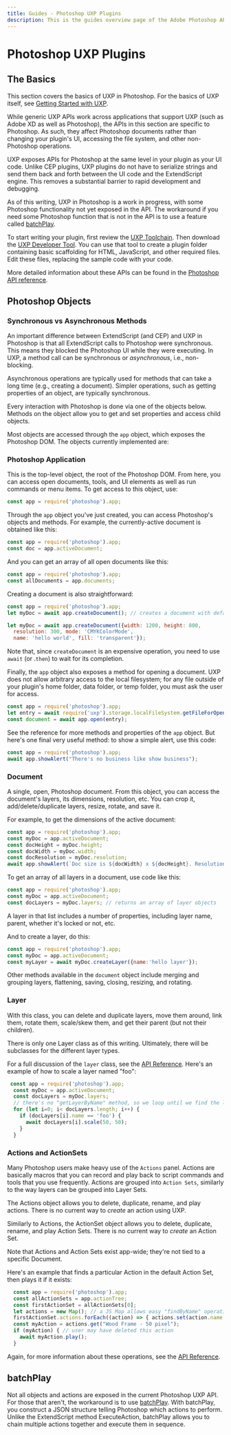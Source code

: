 ```yaml
---
title: Guides - Photoshop UXP Plugins
description: This is the guides overview page of the Adobe Photoshop API for UXP
---
```


# Photoshop UXP Plugins

## The Basics
This section covers the basics of UXP in Photoshop. For the basics of UXP itself, see [Getting Started with UXP](../).

While generic UXP APIs work across applications that support UXP (such as Adobe XD as well as Photoshop), the APIs in this section are specific to Photoshop. As such, they affect Photoshop documents rather than changing your plugin's UI, accessing the file system, and other non-Photoshop operations.

UXP exposes APIs for Photoshop at the same level in your plugin as your UI code. Unlike CEP plugins, UXP plugins do not have to serialize strings and send them back and forth between the UI code and the ExtendScript engine. This removes a substantial barrier to rapid development and debugging.

As of this writing, UXP in Photoshop is a work in progress, with some Photoshop functionality not yet exposed in the API. The workaround if you need some Photoshop function that is not in the API is to use a feature called [batchPlay](batchplay_intro/).

To start writing your plugin, first review the [UXP Toolchain](../uxp_guide/uxp-toolchain/). Then download the [UXP Developer Tool](../uxp-developer-tool/). You can use that tool to create a plugin folder containing basic scaffolding for HTML, JavaScript, and other required files. Edit these files, replacing the sample code with your code.

More detailed information about these APIs can be found in the [Photoshop API reference](/ps_reference/).

## Photoshop Objects

### Synchronous vs Asynchronous Methods

An important difference between ExtendScript (and CEP) and UXP in Photoshop is that all ExtendScript calls to Photoshop were synchronous. This means they blocked the Photoshop UI while they were executing. In UXP, a method call can be synchronous or *asynchronous*, i.e., non-blocking.

Asynchronous operations are typically used for methods that can take a long time (e.g., creating a document). Simpler operations, such as getting properties of an object, are typically synchronous.

Every interaction with Photoshop is done via one of the objects below. Methods on the object allow you to get and set properties and access child objects. 

Most objects are accessed through the `app` object, which exposes the Photoshop DOM. The objects currently implemented are:

### Photoshop Application
This is the top-level object, the root of the Photoshop DOM. From here, you can access open documents, tools, and UI elements as well as run commands or menu items. To get access to this object, use:

```js
const app = require('photoshop').app;
```

Through the `app` object you've just created, you can access Photoshop's objects and methods. For example, the currently-active document is obtained like this:

```js
const app = require('photoshop').app;
const doc = app.activeDocument;
```

And you can get an array of all open documents like this:

```js
const app = require('photoshop').app;
const allDocuments = app.documents;
```

Creating a document is also straightforward:

```js
const app = require('photoshop').app;
let myDoc = await app.createDocument(); // creates a document with default settings

let myDoc = await app.createDocument({width: 1200, height: 800,
  resolution: 300, mode: 'CMYKColorMode', 
  name: 'hello world', fill: 'transparent'});
```

Note that, since `createDocument` is an expensive operation, you need to use `await` (or .`then`) to wait for its completion.

Finally, the `app` object also exposes a method for opening a document. UXP does not allow arbitrary access to the local filesystem; for any file outside of your plugin's home folder, data folder, or temp folder, you must ask the user for access.

```js
const app = require('photoshop').app;
let entry = await require('uxp').storage.localFileSystem.getFileForOpening();
const document = await app.open(entry);
```

See the reference for more methods and properties of the `app` object. But here's one final very useful method: to show a simple alert, use this code:

```js
const app = require('photoshop').app;
await app.showAlert("There's no business like show business");
```

### Document
A single, open, Photoshop document. From this object, you can access the document's layers, its dimensions, resolution, etc. You can crop it, add/delete/duplicate layers, resize, rotate, and save it.

For example, to get the dimensions of the active document:

```js
const app = require('photoshop').app;
const myDoc = app.activeDocument;
const docHeight = myDoc.height;
const docWidth = myDoc.width;
const docResolution = myDoc.resolution;
await app.showAlert(`Doc size is ${docWidth} x ${docHeight}. Resolution is ${docResolution}`);
```

To get an array of all layers in a document, use code like this:

```js
const app = require('photoshop').app;
const myDoc = app.activeDocument;
const docLayers = myDoc.layers; // returns an array of layer objects
```
A layer in that list includes a number of properties, including layer name, parent, whether it's locked or not, etc.

And to create a layer, do this:
```js
const app = require('photoshop').app;
const myDoc = app.activeDocument;
const myLayer = await myDoc.createLayer({name:'hello layer'});
```

Other methods available in the `document` object include merging and grouping layers, flattening, saving, closing, resizing, and rotating.

### Layer

With this class, you can delete and duplicate layers, move them around, link them, rotate them, scale/skew them, and get their parent (but not their children).

There is only one Layer class as of this writing. Ultimately, there will be subclasses for the different layer types.

For a full discussion of the `layer` class, see the [API Reference](#TBD). Here's an example of how to scale a layer named "foo":

```js
 const app = require('photoshop').app;
  const myDoc = app.activeDocument;
  const docLayers = myDoc.layers;
  // there's no "getLayerByName" method, so we loop until we find the layer:
  for (let i=0; i< docLayers.length; i++) {
    if (docLayers[i].name == 'foo') {
      await docLayers[i].scale(50, 50);
    }
  }
```

### Actions and ActionSets
Many Photoshop users make heavy use of the `Actions` panel. Actions are basically macros that you can record and play back to script commands and tools that you use frequently. Actions are grouped into `Action Sets`, similarly to the way layers can be grouped into Layer Sets.

 The Actions object allows you to delete, duplicate, rename, and play actions. There is no current way to *create* an action using UXP.

Similarly to Actions, the ActionSet object allows you to delete, duplicate, rename, and play Action Sets. There is no current way to *create* an Action Set.

Note that Actions and Action Sets exist app-wide; they're not tied to a specific Document.

Here's an example that finds a particular Action in the default Action Set, then plays it if it exists:

```js
  const app = require('photoshop').app;
  const allActionSets = app.actionTree;
  const firstActionSet = allActionSets[0];
  let actions = new Map(); // a JS Map allows easy "findByName" operations
  firstActionSet.actions.forEach((action) => { actions.set(action.name, action)});
  const myAction = actions.get("Wood Frame - 50 pixel");
  if (myAction) { // user may have deleted this action
    await myAction.play();
  }
```
Again, for more information about these operations, see the [API Reference](tbd).

## batchPlay
Not all objects and actions are exposed in the current Photoshop UXP API. For those that aren't, the workaround is to use [batchPlay](batchplay.md). With batchPlay, you construct a JSON structure telling Photoshop which actions to perform. Unlike the ExtendScript method ExecuteAction, batchPlay allows you to chain multiple actions together and execute them in sequence.
